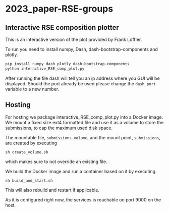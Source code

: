 # 2023_paper-RSE-groups


## Interactive RSE composition plotter

This is an interactive version of the plot provided by Frank Löffler.

To run you need to install numpy, Dash, dash-bootstrap-components and plotly.

```bash 
pip install numpy dash plotly dash-bootstrap-components
python interactive_RSE_comp_plot.py
```

After running the file dash will tell you an ip address where you GUI will be displayed.
Should the port already be used please change the `dash_port` variable to a new number.

## Hosting

For hosting we package interactive_RSE_comp_plot.py into a Docker image.
We mount a fixed size ext4 formatted file and use it as a volume to store the submissions, to cap the maximum used disk space.

The mountable file, `submissions.volume`, and the mount point, `submissions`, are created by executing

```
sh create_volume.sh
```

which makes sure to not override an existing file.

We build the Docker image and run a container based on it by executing

```
sh build_and_start.sh
```

This will also rebuild and restart if applicable.

As it is configured right now, the services is reachable on port 9000 on the host.
